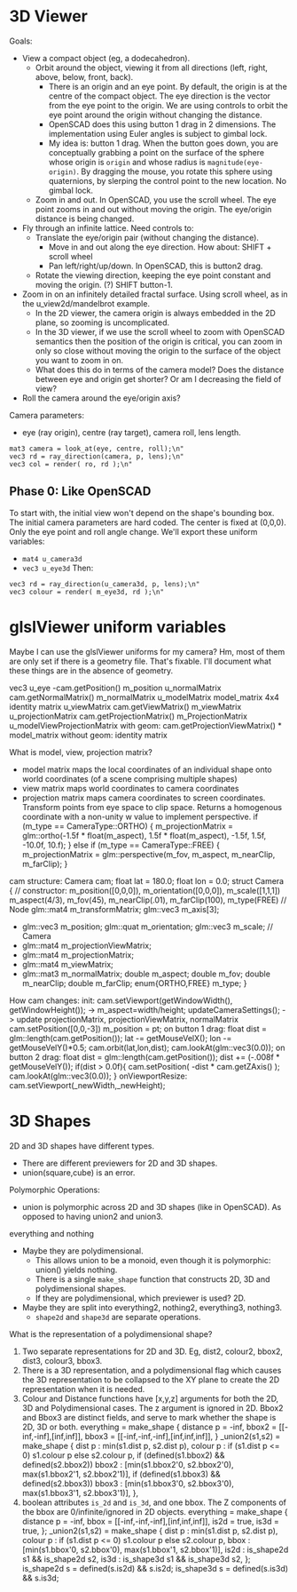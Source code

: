 # 3D Viewer
Goals:
* View a compact object (eg, a dodecahedron).
  * Orbit around the object, viewing it from all directions (left, right,
    above, below, front, back).
    * There is an origin and an eye point.
      By default, the origin is at the centre of the compact object.
      The eye direction is the vector from the eye point to the origin.
      We are using controls to orbit the eye point around the origin without
      changing the distance.
    * OpenSCAD does this using button 1 drag in 2 dimensions. The implementation
      using Euler angles is subject to gimbal lock.
    * My idea is: button 1 drag. When the button goes down, you are conceptually
      grabbing a point on the surface of the sphere whose origin is `origin`
      and whose radius is `magnitude(eye-origin)`. By dragging the mouse,
      you rotate this sphere using quaternions, by slerping the control point
      to the new location. No gimbal lock.
  * Zoom in and out. In OpenSCAD, you use the scroll wheel. The eye point
    zooms in and out without moving the origin. The eye/origin distance is
    being changed.
* Fly through an infinite lattice. Need controls to:
  * Translate the eye/origin pair (without changing the distance).
    * Move in and out along the eye direction.
      How about: SHIFT + scroll wheel
    * Pan left/right/up/down.
      In OpenSCAD, this is button2 drag.
  * Rotate the viewing direction, keeping the eye point constant and moving
    the origin. (?) SHIFT button-1.
* Zoom in on an infinitely detailed fractal surface.
  Using scroll wheel, as in the u_view2d/mandelbrot example.
  * In the 2D viewer, the camera origin is always embedded in the 2D plane,
    so zooming is uncomplicated.
  * In the 3D viewer, if we use the scroll wheel to zoom with OpenSCAD semantics
    then the position of the origin is critical, you can zoom in only so close
    without moving the origin to the surface of the object you want to zoom
    in on.
  * What does this do in terms of the camera model?
    Does the distance between eye and origin get shorter?
    Or am I decreasing the field of view?
* Roll the camera around the eye/origin axis?

Camera parameters:
* eye (ray origin), centre (ray target), camera roll, lens length.
```
mat3 camera = look_at(eye, centre, roll);\n"
vec3 rd = ray_direction(camera, p, lens);\n"
vec3 col = render( ro, rd );\n"
```

## Phase 0: Like OpenSCAD
To start with, the initial view won't depend on the shape's bounding box.
The initial camera parameters are hard coded.
The center is fixed at (0,0,0). Only the eye point and roll angle change.
We'll export these uniform variables:
* `mat4 u_camera3d`
* `vec3 u_eye3d`
Then:
```
vec3 rd = ray_direction(u_camera3d, p, lens);\n"
vec3 colour = render( m_eye3d, rd );\n"
```

# glslViewer uniform variables
Maybe I can use the glslViewer uniforms for my camera?
Hm, most of them are only set if there is a geometry file. That's fixable.
I'll document what these things are in the absence of geometry.

vec3 u_eye           -cam.getPosition() m_position
u_normalMatrix  cam.getNormalMatrix() m_normalMatrix
u_modelMatrix   model_matrix            4x4 identity matrix
u_viewMatrix    cam.getViewMatrix() m_viewMatrix
u_projectionMatrix  cam.getProjectionMatrix() m_ProjectionMatrix
u_modelViewProjectionMatrix
   with geom: cam.getProjectionViewMatrix() * model_matrix
   without geom: identity matrix

What is model, view, projection matrix?
* model matrix maps the local coordinates of an individual shape
  onto world coordinates (of a scene comprising multiple shapes)
* view matrix maps world coordinates to camera coordinates
* projection matrix maps camera coordinates to screen coordinates.
  Transform points from eye space to clip space. Returns a homogenous coordinate
  with a non-unity w value to implement perspective.
    if (m_type == CameraType::ORTHO) {
        m_projectionMatrix = glm::ortho(-1.5f * float(m_aspect), 1.5f * float(m_aspect), -1.5f, 1.5f, -10.0f, 10.f);
    } else if (m_type == CameraType::FREE) {
        m_projectionMatrix = glm::perspective(m_fov, m_aspect, m_nearClip, m_farClip);
    }

cam structure:
Camera cam;
float lat = 180.0;
float lon = 0.0;
struct Camera {
    // constructor:
        m_position([0,0,0]), m_orientation([0,0,0]), m_scale([1,1,1])
        m_aspect(4/3), m_fov(45), m_nearClip(.01), m_farClip(100), m_type(FREE)
    // Node
    glm::mat4   m_transformMatrix;
    glm::vec3   m_axis[3];
*   glm::vec3   m_position;
    glm::quat   m_orientation;
    glm::vec3   m_scale;
    // Camera
*   glm::mat4 m_projectionViewMatrix;
*   glm::mat4 m_projectionMatrix;
*   glm::mat4 m_viewMatrix;
*   glm::mat3 m_normalMatrix;
    double m_aspect;
    double m_fov;
    double m_nearClip;
    double m_farClip;
    enum{ORTHO,FREE} m_type;
}

How cam changes:
  init:
    cam.setViewport(getWindowWidth(), getWindowHeight());
     -> m_aspect=width/height;
        updateCameraSettings();
         -> update projectionMatrix, projectionViewMatrix, normalMatrix
    cam.setPosition([0,0,-3])
        m_position = pt;
  on button 1 drag:
    float dist = glm::length(cam.getPosition());
    lat -= getMouseVelX();
    lon -= getMouseVelY()*0.5;
    cam.orbit(lat,lon,dist);
    cam.lookAt(glm::vec3(0.0));
  on button 2 drag:
    float dist = glm::length(cam.getPosition());
    dist += (-.008f * getMouseVelY());
    if(dist > 0.0f){
        cam.setPosition( -dist * cam.getZAxis() );
        cam.lookAt(glm::vec3(0.0));
    }
  onViewportResize:
    cam.setViewport(_newWidth,_newHeight);

# 3D Shapes

2D and 3D shapes have different types.
* There are different previewers for 2D and 3D shapes.
* union(square,cube) is an error.

Polymorphic Operations:
* union is polymorphic across 2D and 3D shapes (like in OpenSCAD).
  As opposed to having union2 and union3.

everything and nothing
* Maybe they are polydimensional.
  * This allows union to be a monoid, even though it is polymorphic:
    union() yields nothing.
  * There is a single `make_shape` function that constructs 2D, 3D and
    polydimensional shapes.
  * If they are polydimensional, which previewer is used? 2D.
* Maybe they are split into everything2, nothing2, everything3, nothing3.
  * `shape2d` and `shape3d` are separate operations.

What is the representation of a polydimensional shape?
 1. Two separate representations for 2D and 3D.
    Eg, dist2, colour2, bbox2, dist3, colour3, bbox3.
 2. There is a 3D representation, and a polydimensional flag
    which causes the 3D representation to be collapsed to the XY plane
    to create the 2D representation when it is needed.
 3. Colour and Distance functions have [x,y,z] arguments for both the 2D,
    3D and Polydimensional cases. The z argument is ignored in 2D.
    Bbox2 and Bbox3 are distinct fields, and serve to mark whether the shape
    is 2D, 3D or both.
      everything = make_shape {
        distance p = -inf,
        bbox2 = [[-inf,-inf],[inf,inf]],
        bbox3 = [[-inf,-inf,-inf],[inf,inf,inf]],
      }
      _union2(s1,s2) = make_shape {
        dist p : min(s1.dist p, s2.dist p),
        colour p : if (s1.dist p <= 0) s1.colour p else s2.colour p,
        if (defined(s1.bbox2) && defined(s2.bbox2))
          bbox2 : [min(s1.bbox2'0, s2.bbox2'0), max(s1.bbox2'1, s2.bbox2'1)],
        if (defined(s1.bbox3) && defined(s2.bbox3))
          bbox3 : [min(s1.bbox3'0, s2.bbox3'0), max(s1.bbox3'1, s2.bbox3'1)],
      },
 4. boolean attributes `is_2d` and `is_3d`, and one bbox. The Z components
    of the bbox are 0/infinite/ignored in 2D objects.
      everything = make_shape {
        distance p = -inf,
        bbox = [[-inf,-inf,-inf],[inf,inf,inf]],
        is2d = true, is3d = true,
      };
      _union2(s1,s2) = make_shape {
        dist p : min(s1.dist p, s2.dist p),
        colour p : if (s1.dist p <= 0) s1.colour p else s2.colour p,
        bbox : [min(s1.bbox'0, s2.bbox'0), max(s1.bbox'1, s2.bbox'1)],
        is2d : is_shape2d s1 && is_shape2d s2,
        is3d : is_shape3d s1 && is_shape3d s2,
      };
      is_shape2d s = defined(s.is2d) && s.is2d;
      is_shape3d s = defined(s.is3d) && s.is3d;
